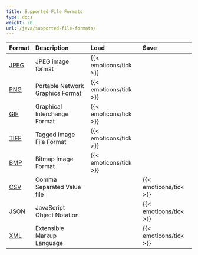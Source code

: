 ```yaml
---
title: Supported File Formats
type: docs
weight: 20
url: /java/supported-file-formats/
---
```


|**Format**|**Description**|**Load**|**Save**|
| :- | :- | :- | :- |
|[JPEG](https://docs.fileformat.com/image/jpeg/)|JPEG image format|{{< emoticons/tick >}}| |
|[PNG](https://docs.fileformat.com/image/png/)|Portable Network Graphics Format|{{< emoticons/tick >}}| |
|[GIF](https://docs.fileformat.com/image/gif/)|Graphical Interchange Format|{{< emoticons/tick >}}| |
|[TIFF](https://docs.fileformat.com/image/tiff/)|Tagged Image File Format|{{< emoticons/tick >}}| |
|[BMP](https://docs.fileformat.com/image/bmp/)|Bitmap Image Format|{{< emoticons/tick >}}| |
|[CSV](https://docs.fileformat.com/spreadsheet/csv/)|Comma Separated Value file| |{{< emoticons/tick >}}|
|JSON|JavaScript Object Notation| |{{< emoticons/tick >}}|
|[XML](https://docs.fileformat.com/web/xml/)|Extensible Markup Language| |{{< emoticons/tick >}}|
